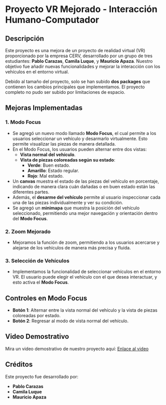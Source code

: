 # Proyecto VR Mejorado - Interacción Humano-Computador

## Descripción

Este proyecto es una mejora de un proyecto de realidad virtual (VR) proporcionado por la empresa CERV, desarrollado por un grupo de tres estudiantes: **Pablo Carazas**, **Camila Luque**, y **Mauricio Apaza**. Nuestro objetivo fue añadir nuevas funcionalidades y mejorar la interacción con los vehículos en el entorno virtual.

Debido al tamaño del proyecto, solo se han subido **dos packages** que contienen los cambios principales que implementamos. El proyecto completo no pudo ser subido por limitaciones de espacio.


## Mejoras Implementadas

### 1. Modo Focus
- Se agregó un nuevo modo llamado **Modo Focus**, el cual permite a los usuarios seleccionar un vehículo y desarmarlo virtualmente. Esto permite visualizar las piezas de manera detallada.
- En el Modo Focus, los usuarios pueden alternar entre dos vistas:
  - **Vista normal del vehículo**.
  - **Vista de piezas coloreadas según su estado**:
    - **Verde**: Buen estado.
    - **Amarillo**: Estado regular.
    - **Rojo**: Mal estado.
- Un **canvas** muestra el estado de las piezas del vehículo en porcentaje, indicando de manera clara cuán dañadas o en buen estado están las diferentes partes.
- Además, el **desarme del vehículo** permite al usuario inspeccionar cada una de las piezas individualmente y ver su condición.
- Se agregó un **minimapa** que muestra la posición del vehículo seleccionado, permitiendo una mejor navegación y orientación dentro del **Modo Focus**.

### 2. Zoom Mejorado
- Mejoramos la función de zoom, permitiendo a los usuarios acercarse y alejarse de los vehículos de manera más precisa y fluida.

### 3. Selección de Vehículos
- Implementamos la funcionalidad de seleccionar vehículos en el entorno VR. El usuario puede elegir el vehículo con el que desea interactuar, y esto activa el **Modo Focus**.

## Controles en Modo Focus
- **Botón 1**: Alternar entre la vista normal del vehículo y la vista de piezas coloreadas por estado.
- **Botón 2**: Regresar al modo de vista normal del vehículo.

## Video Demostrativo

Mira un video demostrativo de nuestro proyecto aquí: [Enlace al video](https://www.tu-enlace-video.com)

## Créditos

Este proyecto fue desarrollado por:
- **Pablo Carazas**
- **Camila Luque**
- **Mauricio Apaza**
